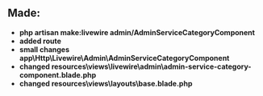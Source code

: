 ## Made:
- **php artisan make:livewire admin/AdminServiceCategoryComponent**   
- **added route**   
- **small changes app\Http\Livewire\Admin\AdminServiceCategoryComponent**   
- **changed resources\views\livewire\admin\admin-service-category-component.blade.php**   
- **changed resources\views\layouts\base.blade.php**   

